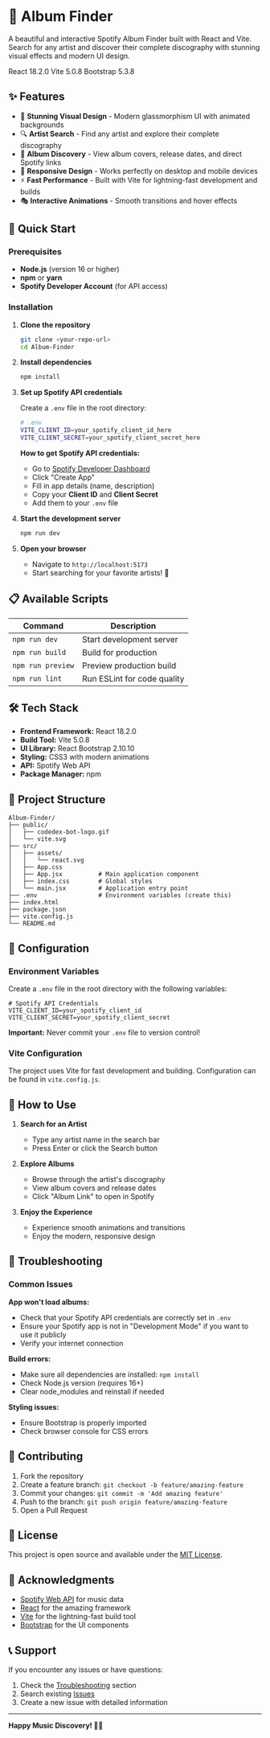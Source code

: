 # 🎵 Album Finder

A beautiful and interactive Spotify Album Finder built with React and Vite. 
Search for any artist and discover their complete discography with stunning visual effects and modern UI design.

React 18.2.0
Vite 5.0.8
Bootstrap 5.3.8

## ✨ Features

- 🎨 **Stunning Visual Design** - Modern glassmorphism UI with animated backgrounds
- 🔍 **Artist Search** - Find any artist and explore their complete discography
- 🎵 **Album Discovery** - View album covers, release dates, and direct Spotify links
- 📱 **Responsive Design** - Works perfectly on desktop and mobile devices
- ⚡ **Fast Performance** - Built with Vite for lightning-fast development and builds
- 🎭 **Interactive Animations** - Smooth transitions and hover effects

## 🚀 Quick Start

### Prerequisites

- **Node.js** (version 16 or higher)
- **npm** or **yarn**
- **Spotify Developer Account** (for API access)

### Installation

1. **Clone the repository**
   ```bash
   git clone <your-repo-url>
   cd Album-Finder
   ```

2. **Install dependencies**
   ```bash
   npm install
   ```

3. **Set up Spotify API credentials**
   
   Create a `.env` file in the root directory:
   ```bash
   # .env
   VITE_CLIENT_ID=your_spotify_client_id_here
   VITE_CLIENT_SECRET=your_spotify_client_secret_here
   ```

   **How to get Spotify API credentials:**
   - Go to [Spotify Developer Dashboard](https://developer.spotify.com/dashboard)
   - Click "Create App"
   - Fill in app details (name, description)
   - Copy your **Client ID** and **Client Secret**
   - Add them to your `.env` file

4. **Start the development server**
   ```bash
   npm run dev
   ```

5. **Open your browser**
   - Navigate to `http://localhost:5173`
   - Start searching for your favorite artists! 🎵

## 📋 Available Scripts

| Command | Description |
|---------|-------------|
| `npm run dev` | Start development server |
| `npm run build` | Build for production |
| `npm run preview` | Preview production build |
| `npm run lint` | Run ESLint for code quality |

## 🛠️ Tech Stack

- **Frontend Framework:** React 18.2.0
- **Build Tool:** Vite 5.0.8
- **UI Library:** React Bootstrap 2.10.10
- **Styling:** CSS3 with modern animations
- **API:** Spotify Web API
- **Package Manager:** npm

## 🎨 Project Structure

```
Album-Finder/
├── public/
│   ├── codedex-bot-logo.gif
│   └── vite.svg
├── src/
│   ├── assets/
│   │   └── react.svg
│   ├── App.css
│   ├── App.jsx          # Main application component
│   ├── index.css        # Global styles
│   └── main.jsx         # Application entry point
├── .env                 # Environment variables (create this)
├── index.html
├── package.json
├── vite.config.js
└── README.md
```

## 🔧 Configuration

### Environment Variables

Create a `.env` file in the root directory with the following variables:

```env
# Spotify API Credentials
VITE_CLIENT_ID=your_spotify_client_id
VITE_CLIENT_SECRET=your_spotify_client_secret
```

**Important:** Never commit your `.env` file to version control!

### Vite Configuration

The project uses Vite for fast development and building. Configuration can be found in `vite.config.js`.

## 🎵 How to Use

1. **Search for an Artist**
   - Type any artist name in the search bar
   - Press Enter or click the Search button

2. **Explore Albums**
   - Browse through the artist's discography
   - View album covers and release dates
   - Click "Album Link" to open in Spotify

3. **Enjoy the Experience**
   - Experience smooth animations and transitions
   - Enjoy the modern, responsive design

## 🚨 Troubleshooting

### Common Issues

**App won't load albums:**
- Check that your Spotify API credentials are correctly set in `.env`
- Ensure your Spotify app is not in "Development Mode" if you want to use it publicly
- Verify your internet connection

**Build errors:**
- Make sure all dependencies are installed: `npm install`
- Check Node.js version (requires 16+)
- Clear node_modules and reinstall if needed

**Styling issues:**
- Ensure Bootstrap is properly imported
- Check browser console for CSS errors

## 🤝 Contributing

1. Fork the repository
2. Create a feature branch: `git checkout -b feature/amazing-feature`
3. Commit your changes: `git commit -m 'Add amazing feature'`
4. Push to the branch: `git push origin feature/amazing-feature`
5. Open a Pull Request

## 📄 License

This project is open source and available under the [MIT License](LICENSE).

## 🙏 Acknowledgments

- [Spotify Web API](https://developer.spotify.com/documentation/web-api/) for music data
- [React](https://reactjs.org/) for the amazing framework
- [Vite](https://vitejs.dev/) for the lightning-fast build tool
- [Bootstrap](https://getbootstrap.com/) for the UI components

## 📞 Support

If you encounter any issues or have questions:

1. Check the [Troubleshooting](#-troubleshooting) section
2. Search existing [Issues](https://github.com/your-username/Album-Finder/issues)
3. Create a new issue with detailed information

---

**Happy Music Discovery! 🎵✨**
